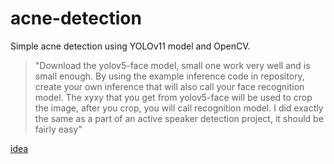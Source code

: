 # acne-detection

Simple acne detection using YOLOv11 model and OpenCV.

> "Download the yolov5-face model, small one work very well and is small enough. By using the example inference code in repository, create your own inference that will also call your face recognition model. The xyxy that you get from yolov5-face will be used to crop the image, after you crop, you will call recognition model. I did exactly the same as a part of an active speaker detection project, it should be fairly easy"

[idea](https://www.reddit.com/r/computervision/comments/1ct5he4/how_can_i_integrate_a_face_detection_model_with/)
